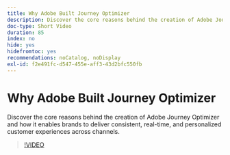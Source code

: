 ```yaml
---
title: Why Adobe Built Journey Optimizer
description: Discover the core reasons behind the creation of Adobe Journey Optimizer and how it enables brands to deliver consistent, real-time, and personalized customer experiences across channels.
doc-type: Short Video
duration: 85
index: no
hide: yes
hidefromtoc: yes
recommendations: noCatalog, noDisplay
exl-id: f2e491fc-d547-455e-aff3-43d2bfc550fb
---
```

# Why Adobe Built Journey Optimizer

Discover the core reasons behind the creation of Adobe Journey Optimizer and how it enables brands to deliver consistent, real-time, and personalized customer experiences across channels.

<!-- 62_S520_3442520_84_why-adobe-built-journey-optimizer -->
>[!VIDEO](https://video.tv.adobe.com/v/3458179/?learn=on&enablevpops=true)
